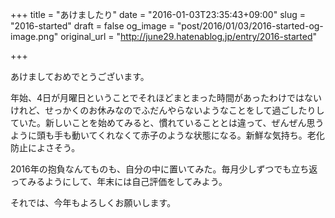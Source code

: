 +++
title = "あけましたり"
date = "2016-01-03T23:35:43+09:00"
slug = "2016-started"
draft = false
og_image = "post/2016/01/03/2016-started-og-image.png"
original_url = "http://june29.hatenablog.jp/entry/2016-started"

+++

<p>あけましておめでとうございます。</p>

<p>年始、4日が月曜日ということでそれほどまとまった時間があったわけではないけれど、せっかくのお休みなのでふだんやらないようなことをして過ごしたりしていた。新しいことを始めてみると、慣れていることとは違って、ぜんぜん思うように頭も手も動いてくれなくて赤子のような状態になる。新鮮な気持ち。老化防止によさそう。</p>

<p>2016年の抱負なんてものも、自分の中に置いてみた。毎月少しずつでも立ち返ってみるようにして、年末には自己評価をしてみよう。</p>

<p>それでは、今年もよろしくお願いします。</p>
